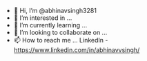 - 👋 Hi, I’m @abhinavsingh3281
- 👀 I’m interested in ...
- 🌱 I’m currently learning ...
- 💞️ I’m looking to collaborate on ...
- 📫 How to reach me ...
LinkedIn - https://www.linkedin.com/in/abhinavvsingh/

<!---
abhinavsingh3281/abhinavsingh3281 is a ✨ special ✨ repository because its `README.md` (this file) appears on your GitHub profile.
You can click the Preview link to take a look at your changes.
--->

